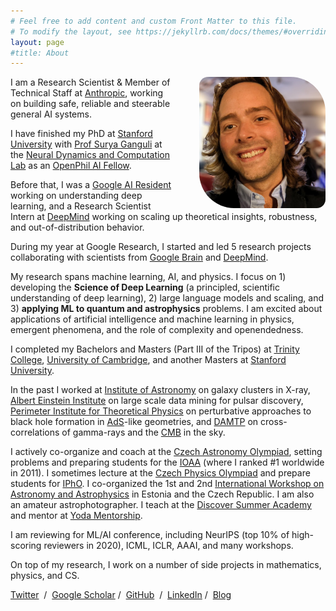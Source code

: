 ```yaml
---
# Feel free to add content and custom Front Matter to this file.
# To modify the layout, see https://jekyllrb.com/docs/themes/#overriding-theme-defaults
layout: page
#title: About
---
```


<img src="/images/hlava4.jpg" alt="Stanislav Fort" style="width:40%;float:right;margin:0em 0em 0em 3em;border-radius:1em 4em">

I am a Research Scientist & Member of Technical Staff at <a href="https://www.anthropic.com/">Anthropic</a>, working on building safe, reliable and steerable general AI systems.

I have finished my PhD at <a href="http://www.stanford.edu/">Stanford University</a> with <a href="https://ganguli-gang.stanford.edu/surya.html">Prof Surya Ganguli</a> at the <a href = "https://ganguli-gang.stanford.edu/">Neural Dynamics and Computation Lab</a> as an <a href="https://www.openphilanthropy.org/focus/global-catastrophic-risks/potential-risks-advanced-artificial-intelligence/open-phil-ai-fellowship-2020-class">OpenPhil AI Fellow</a>. 

Before that, I was a <a href="https://ai.google/research/join-us/ai-residency/">Google AI Resident</a> working on understanding deep learning, and a Research Scientist Intern at <a href="https://deepmind.com/">DeepMind</a> working on scaling up theoretical insights, robustness, and out-of-distribution behavior.

During my year at Google Research, I started and led 5 research projects collaborating with scientists from <a href="https://ai.google/research/teams/brain/">Google Brain</a> and <a href="https://deepmind.com/">DeepMind</a>.

My research spans machine learning, AI, and physics. I focus on 1) developing the <b>Science of Deep Learning</b> (a principled, scientific understanding of deep learning), 2) large language models and scaling, and 3) <b>applying ML to quantum and astrophysics</b> problems. I am excited about applications of artificial intelligence and machine learning in physics, emergent phenomena, and the role of complexity and openendedness.


I completed my Bachelors and Masters (Part III of the Tripos) at <a href="http://www.trin.cam.ac.uk/">Trinity College</a>, <a href="http://www.cam.ac.uk/">University of Cambridge</a>, and another Masters at <a href="https://www.stanford.edu/">Stanford University</a>.

In the past I worked at <a href = "http://www.ast.cam.ac.uk/">Institute of Astronomy</a> on galaxy clusters in X-ray, <a href = "http://www.aei.mpg.de/">Albert Einstein Institute</a> on large scale data mining for pulsar discovery, <a href = "http://www.perimeterinstitute.ca/">Perimeter Institute for Theoretical Physics</a> on perturbative approaches to black hole formation in <a href ="https://en.wikipedia.org/wiki/AdS/CFT_correspondence">AdS</a>-like geometries, and <a href = "http://www.damtp.cam.ac.uk/">DAMTP</a> on cross-correlations of gamma-rays and the <a href = "https://en.wikipedia.org/wiki/Cosmic_microwave_background">CMB</a> in the sky.


I actively co-organize and coach at the <a href="http://olympiada.astro.cz/">Czech Astronomy Olympiad</a>, setting problems and preparing students for the <a href = "https://en.wikipedia.org/wiki/International_Olympiad_on_Astronomy_and_Astrophysics">IOAA</a> (where I ranked #1 worldwide in 2011). I sometimes lecture at the <a href = "http://fyzikalniolympiada.cz">Czech Physics Olympiad</a> and prepare students for <a href = "https://en.wikipedia.org/wiki/International_Physics_Olympiad">IPhO</a>. I co-organized the 1st and 2nd  <a href = "https://www.to.ee/download/m57c83230832fc/full" >International Workshop on Astronomy and Astrophysics</a> in Estonia and the Czech Republic. I am also an amateur astrophotographer. I teach at the <a href = "https://discover.sk/en/">Discover Summer Academy</a> and mentor at <a href = "https://yodamentorship.cz/">Yoda Mentorship</a>.

I am reviewing for ML/AI conference, including NeurIPS (top 10% of high-scoring reviewers in 2020), ICML, ICLR, AAAI, and many workshops.

On top of my research, I work on a number of side projects in mathematics, physics, and CS.



<p align=center>

<a href="https://twitter.com/stanislavfort">Twitter</a> &nbsp;/&nbsp;
<a href="https://scholar.google.com/citations?user=eu2Kzn0AAAAJ&hl=en">Google Scholar</a>&nbsp;/&nbsp;
<a href="https://github.com/stanislavfort">GitHub</a> &nbsp;/&nbsp;
<a href="https://www.linkedin.com/in/stanislav-fort-38199a58">LinkedIn</a>&nbsp;/&nbsp;
<a href="https://stanislavfort.github.io/blog/">Blog</a>

</p>